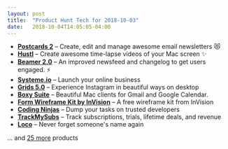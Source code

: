 ```yaml
---
layout: post
title:  "Product Hunt Tech for 2018-10-03"
date:   2018-10-04T14:05:05-04:00
---
```


* **[Postcards 2](https://www.producthunt.com/posts/postcards-2?utm_campaign=producthunt-api&utm_medium=api&utm_source=Application%3A+Daily+Digest+RSS+%28ID%3A+3202%29)** – Create, edit and manage awesome email newsletters 😻
* **[Hustl](https://www.producthunt.com/posts/hustl?utm_campaign=producthunt-api&utm_medium=api&utm_source=Application%3A+Daily+Digest+RSS+%28ID%3A+3202%29)** – Create awesome time-lapse videos of your Mac screen ✨
* **[Beamer 2.0](https://www.producthunt.com/posts/beamer-2-0?utm_campaign=producthunt-api&utm_medium=api&utm_source=Application%3A+Daily+Digest+RSS+%28ID%3A+3202%29)** – An improved newsfeed and changelog to get users engaged. ⚡️
* **[Systeme.io](https://www.producthunt.com/posts/systeme-io-2?utm_campaign=producthunt-api&utm_medium=api&utm_source=Application%3A+Daily+Digest+RSS+%28ID%3A+3202%29)** – Launch your online business
* **[Grids 5.0](https://www.producthunt.com/posts/grids-5-0?utm_campaign=producthunt-api&utm_medium=api&utm_source=Application%3A+Daily+Digest+RSS+%28ID%3A+3202%29)** – Experience Instagram in beautiful ways on desktop
* **[Boxy Suite](https://www.producthunt.com/posts/boxy-suite?utm_campaign=producthunt-api&utm_medium=api&utm_source=Application%3A+Daily+Digest+RSS+%28ID%3A+3202%29)** – Beautiful Mac clients for Gmail and Google Calendar.
* **[Form Wireframe Kit by InVision](https://www.producthunt.com/posts/form-wireframe-kit-by-invision?utm_campaign=producthunt-api&utm_medium=api&utm_source=Application%3A+Daily+Digest+RSS+%28ID%3A+3202%29)** – A free wireframe kit from InVision
* **[Coding Ninjas](https://www.producthunt.com/posts/coding-ninjas?utm_campaign=producthunt-api&utm_medium=api&utm_source=Application%3A+Daily+Digest+RSS+%28ID%3A+3202%29)** – Dump your tasks on trusted developers
* **[TrackMySubs](https://www.producthunt.com/posts/trackmysubs?utm_campaign=producthunt-api&utm_medium=api&utm_source=Application%3A+Daily+Digest+RSS+%28ID%3A+3202%29)** – Track subscriptions, trials, lifetime deals, and revenue
* **[Loco](https://www.producthunt.com/posts/loco-3?utm_campaign=producthunt-api&utm_medium=api&utm_source=Application%3A+Daily+Digest+RSS+%28ID%3A+3202%29)** – Never forget someone's name again

… and [25 more](https://www.producthunt.com/tech) products
